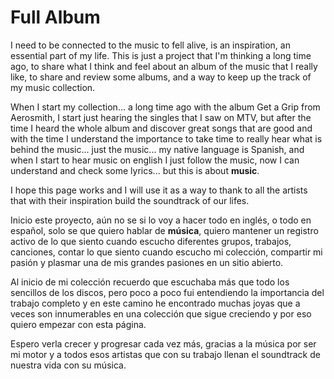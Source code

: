 # Full Album

I need to be connected to the music to fell alive, is an inspiration, an essential part of my life. This is just a project that I'm thinking a long time ago, to share what I think and feel about an album of the music that I really like, to share and review some albums, and a way to keep up the track of my music collection.

When I start my collection... a long time ago with the album Get a Grip from Aerosmith, I start just hearing the singles that I saw on MTV, but after the time I heard the whole album and discover great songs that are good and with the time I understand the importance to take time to really hear what is behind the music... just the music... my native language is Spanish, and when I start to hear music on english I just follow the music, now I can understand and check some lyrics... but this is about **music**.

I hope this page works and I will use it as a way to thank to all the artists that with their inspiration build the soundtrack of our lifes.

Inicio este proyecto, aún no se si lo voy a hacer todo en inglés, o todo en español, solo se que quiero hablar de **música**, quiero mantener un registro activo de lo que siento cuando escucho diferentes grupos, trabajos, canciones, contar lo que siento cuando escucho mi colección, compartir mi pasión y plasmar una de mis grandes pasiones en un sitio abierto.

Al inicio de mi colección recuerdo que escuchaba más que todo los sencillos de los discos, pero poco a poco fui entendiendo la importancia del trabajo completo y en este camino he encontrado muchas joyas que a veces son innumerables en una colección que sigue creciendo y por eso quiero empezar con esta página.

Espero verla crecer y progresar cada vez más, gracias a la música por ser mi motor y a todos esos artistas que con su trabajo llenan el soundtrack de nuestra vida con su música.
